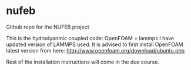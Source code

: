 # nufeb
Github repo for the NUFEB project

This is the hydrodyanmic coupled code: OpenFOAM + lammps
I have updated version of LAMMPS used. It is advised to first install OpenFOAM latest version from here:
http://www.openfoam.org/download/ubuntu.php

Rest of the installation instructions will come in the due course. 


